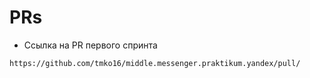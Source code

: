 # PRs 
- Ссылка на PR первого спринта 
```
https://github.com/tmko16/middle.messenger.praktikum.yandex/pull/
```

